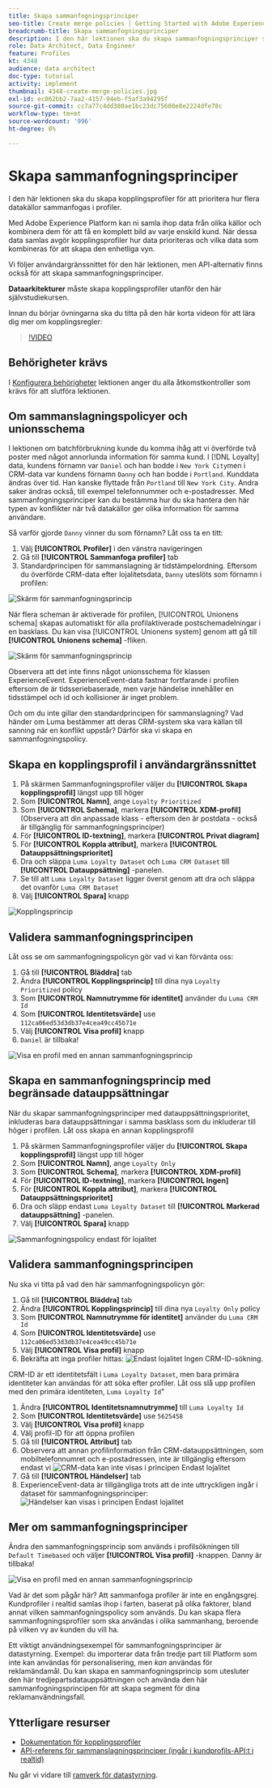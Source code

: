 ```yaml
---
title: Skapa sammanfogningsprinciper
seo-title: Create merge policies | Getting Started with Adobe Experience Platform for Data Architects and Data Engineers
breadcrumb-title: Skapa sammanfogningsprinciper
description: I den här lektionen ska du skapa sammanfogningsprinciper som avgör hur data sammanfogas i profiler.
role: Data Architect, Data Engineer
feature: Profiles
kt: 4348
audience: data architect
doc-type: tutorial
activity: implement
thumbnail: 4348-create-merge-policies.jpg
exl-id: ec862bb2-7aa2-4157-94eb-f5af3a94295f
source-git-commit: cc7a77c4dd380ae1bc23dc75608e8e2224dfe78c
workflow-type: tm+mt
source-wordcount: '996'
ht-degree: 0%

---
```


# Skapa sammanfogningsprinciper

<!--20 min-->

I den här lektionen ska du skapa kopplingsprofiler för att prioritera hur flera datakällor sammanfogas i profiler.

Med Adobe Experience Platform kan ni samla ihop data från olika källor och kombinera dem för att få en komplett bild av varje enskild kund. När dessa data samlas avgör kopplingsprofiler hur data prioriteras och vilka data som kombineras för att skapa den enhetliga vyn.

Vi följer användargränssnittet för den här lektionen, men API-alternativ finns också för att skapa sammanfogningsprinciper.

**Dataarkitekturer** måste skapa kopplingsprofiler utanför den här självstudiekursen.

Innan du börjar övningarna ska du titta på den här korta videon för att lära dig mer om kopplingsregler:
>[!VIDEO](https://video.tv.adobe.com/v/330433?quality=12&learn=on)

## Behörigheter krävs

I [Konfigurera behörigheter](configure-permissions.md) lektionen anger du alla åtkomstkontroller som krävs för att slutföra lektionen.

<!--* Permission items **[!UICONTROL Profile Management]** > **[!UICONTROL View Merge Policies]** and **[!UICONTROL Manage Merge Policies]**
* Permission item **[!UICONTROL Profile Management]** > **[!UICONTROL View Profiles]** and **[!UICONTROL Manage Profiles]**
* Permission item **[!UICONTROL Sandboxes]** > `Luma Tutorial`
* User-role access to the `Luma Tutorial Platform` product profile
-->

## Om sammanslagningspolicyer och unionsschema

I lektionen om batchförbrukning kunde du komma ihåg att vi överförde två poster med något annorlunda information för samma kund. I [!DNL Loyalty] data, kundens förnamn var `Daniel` och han bodde i `New York City`men i CRM-data var kundens förnamn `Danny` och han bodde i `Portland`. Kunddata ändras över tid. Han kanske flyttade från `Portland` till `New York City`. Andra saker ändras också, till exempel telefonnummer och e-postadresser. Med sammanfogningsprinciper kan du bestämma hur du ska hantera den här typen av konflikter när två datakällor ger olika information för samma användare.

Så varför gjorde `Danny` vinner du som förnamn? Låt oss ta en titt:

1. Välj **[!UICONTROL Profiler]** i den vänstra navigeringen
1. Gå till **[!UICONTROL Sammanfoga profiler]** tab
1. Standardprincipen för sammanslagning är tidstämpelordning. Eftersom du överförde CRM-data efter lojalitetsdata, `Danny` uteslöts som förnamn i profilen:

![Skärm för sammanfogningsprincip](assets/mergepolicies-default.png)

När flera scheman är aktiverade för profilen, [!UICONTROL Unionens schema] skapas automatiskt för alla profilaktiverade postschemadelningar i en basklass. Du kan visa [!UICONTROL Unionens system] genom att gå till **[!UICONTROL Unionens schema]** -fliken.

![Skärm för sammanfogningsprincip](assets/mergepolicies-unionSchema.png)

Observera att det inte finns något unionsschema för klassen ExperienceEvent. ExperienceEvent-data fastnar fortfarande i profilen eftersom de är tidsseriebaserade, men varje händelse innehåller en tidsstämpel och id och kollisioner är inget problem.

Och om du inte gillar den standardprincipen för sammanslagning? Vad händer om Luma bestämmer att deras CRM-system ska vara källan till sanning när en konflikt uppstår? Därför ska vi skapa en sammanfogningspolicy.

## Skapa en kopplingsprofil i användargränssnittet

1. På skärmen Sammanfogningsprofiler väljer du **[!UICONTROL Skapa kopplingsprofil]** längst upp till höger
1. Som **[!UICONTROL Namn]**, ange `Loyalty Prioritized`
1. Som **[!UICONTROL Schema]**, markera **[!UICONTROL XDM-profil]** (Observera att din anpassade klass - eftersom den är postdata - också är tillgänglig för sammanfogningsprinciper)
1. För **[!UICONTROL ID-textning]**, markera **[!UICONTROL Privat diagram]**
1. För **[!UICONTROL Koppla attribut]**, markera **[!UICONTROL Datauppsättningsprioritet]**
1. Dra och släppa `Luma Loyalty Dataset` och `Luma CRM Dataset` till **[!UICONTROL Datauppsättning]** -panelen.
1. Se till att `Luma Loyalty Dataset` ligger överst genom att dra och släppa det ovanför `Luma CRM Dataset`
1. Välj **[!UICONTROL Spara]** knapp
<!--do i need to explain Private Graph? Is that GA?-->
![Kopplingsprincip](assets/mergepolicies-newPolicy.png)

## Validera sammanfogningsprincipen

Låt oss se om sammanfogningspolicyn gör vad vi kan förvänta oss:

1. Gå till **[!UICONTROL Bläddra]** tab
1. Ändra **[!UICONTROL Kopplingsprincip]** till dina nya `Loyalty Prioritized` policy
1. Som **[!UICONTROL Namnutrymme för identitet]** använder du `Luma CRM Id`
1. Som **[!UICONTROL Identitetsvärde]** use `112ca06ed53d3db37e4cea49cc45b71e`
1. Välj **[!UICONTROL Visa profil]** knapp
1. `Daniel` är tillbaka!

![Visa en profil med en annan sammanfogningsprincip](assets/mergepolicies-lookupProfileWithMergePolicy.png)

## Skapa en sammanfogningsprincip med begränsade datauppsättningar

När du skapar sammanfogningsprinciper med datauppsättningsprioritet, inkluderas bara datauppsättningar i samma basklass som du inkluderar till höger i profilen. Låt oss skapa en annan kopplingsprofil

1. På skärmen Sammanfogningsprofiler väljer du **[!UICONTROL Skapa kopplingsprofil]** längst upp till höger
1. Som **[!UICONTROL Namn]**, ange  `Loyalty Only`
1. Som **[!UICONTROL Schema]**, markera **[!UICONTROL XDM-profil]**
1. För **[!UICONTROL ID-textning]**, markera **[!UICONTROL Ingen]**
1. För **[!UICONTROL Koppla attribut]**, markera **[!UICONTROL Datauppsättningsprioritet]**
1. Dra och släpp endast `Luma Loyalty Dataset` till **[!UICONTROL Markerad datauppsättning]** -panelen.
1. Välj **[!UICONTROL Spara]** knapp

![Sammanfogningspolicy endast för lojalitet](assets/mergepolicies-loyaltyOnly.png)

## Validera sammanfogningsprincipen

Nu ska vi titta på vad den här sammanfogningspolicyn gör:

1. Gå till **[!UICONTROL Bläddra]** tab
1. Ändra **[!UICONTROL Kopplingsprincip]** till dina nya `Loyalty Only` policy
1. Som **[!UICONTROL Namnutrymme för identitet]** använder du `Luma CRM Id`
1. Som **[!UICONTROL Identitetsvärde]** use `112ca06ed53d3db37e4cea49cc45b71e`
1. Välj **[!UICONTROL Visa profil]** knapp
1. Bekräfta att inga profiler hittas:
   ![Endast lojalitet Ingen CRM-ID-sökning.](assets/mergepolicies-loyaltyOnly-noCrmLookup.png)

CRM-ID är ett identitetsfält i `Luma Loyalty Dataset`, men bara primära identiteter kan användas för att söka efter profiler. Låt oss slå upp profilen med den primära identiteten, `Luma Loyalty Id`&quot;

1. Ändra **[!UICONTROL Identitetsnamnutrymme]** till `Luma Loyalty Id`
1. Som **[!UICONTROL Identitetsvärde]** use `5625458`
1. Välj **[!UICONTROL Visa profil]** knapp
1. Välj profil-ID för att öppna profilen
1. Gå till **[!UICONTROL Attribut]** tab
1. Observera att annan profilinformation från CRM-datauppsättningen, som mobiltelefonnumret och e-postadressen, inte är tillgänglig eftersom endast vi
   ![CRM-data kan inte visas i principen Endast lojalitet](assets/mergepolicies-loyaltyOnly-attributes.png)
1. Gå till **[!UICONTROL Händelser]** tab
1. ExperienceEvent-data är tillgängliga trots att de inte uttryckligen ingår i dataset för sammanfogningsprinciper:
   ![Händelser kan visas i principen Endast lojalitet](assets/mergepolicies-loyaltyOnly-events.png)

## Mer om sammanfogningsprinciper

Ändra den sammanfogningsprincip som används i profilsökningen till `Default Timebased` och väljer **[!UICONTROL Visa profil]** -knappen. Danny är tillbaka!

![Visa en profil med en annan sammanfogningsprincip](assets/mergepolicies-backToDanny.png)

Vad är det som pågår här? Att sammanfoga profiler är inte en engångsgrej. Kundprofiler i realtid samlas ihop i farten, baserat på olika faktorer, bland annat vilken sammanfogningspolicy som används. Du kan skapa flera sammanfogningsprofiler som ska användas i olika sammanhang, beroende på vilken vy av kunden du vill ha.

Ett viktigt användningsexempel för sammanfogningsprinciper är datastyrning. Exempel: du importerar data från tredje part till Platform som inte kan användas för personalisering, men _kan_ användas för reklamändamål. Du kan skapa en sammanfogningsprincip som utesluter den här tredjepartsdatauppsättningen och använda den här sammanfogningsprincipen för att skapa segment för dina reklamanvändningsfall.

## Ytterligare resurser

* [Dokumentation för kopplingsprofiler](https://experienceleague.adobe.com/docs/experience-platform/profile/merge-policies/overview.html)
* [API-referens för sammanslagningsprinciper (ingår i kundprofils-API:t i realtid)](https://www.adobe.io/experience-platform-apis/references/profile/#tag/Merge-policies)

Nu går vi vidare till [ramverk för datastyrning](apply-data-governance-framework.md).
